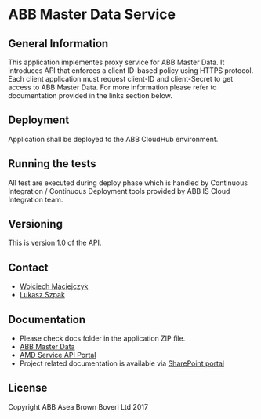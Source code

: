 # ABB Master Data Service

## General Information

This application implementes proxy service for ABB Master Data. It introduces API that enforces a client ID-based policy using HTTPS protocol.
Each client application must request client-ID and client-Secret to get access to ABB Master Data.
For more information please refer to documentation provided in the links section below.

## Deployment

Application shall be deployed to the ABB CloudHub environment.

## Running the tests

All test are executed during deploy phase which is handled by Continuous Integration / Continuous Deployment tools provided by ABB IS Cloud Integration team.

## Versioning

This is version 1.0 of the API.

## Contact

* [Wojciech Maciejczyk](mailto:wojciech.maciejczyk@pl.abb.com)
* [Lukasz Szpak](mailto:lukasz.szpak@pl.abb.com)

## Documentation

* Please check docs folder in the application ZIP file.
* [ABB Master Data](https://masterdata.abb.com/amd-service/help/#)
* [AMD Service API Portal](https://anypoint.mulesoft.com/apiplatform/abb-5/#/portals/organizations/fcc0c3b5-a632-4962-ba5d-c4c9a32aef25/apis/20411334/versions/562904)
* Project related documentation is available via [SharePoint portal](https://abb.sharepoint.com/teams/CloudIntegrationsCentreforEnablement/_layouts/15/guestaccess.aspx?guestaccesstoken=o0DLxcI5I0395yLcBS%2bAdrdKf9OZZX4Fobo7bv8Ubjs%3d&folderid=2_0eba2c166a1954b0a9ef657553f820c2c&rev=1)

## License

Copyright ABB Asea Brown Boveri Ltd 2017

